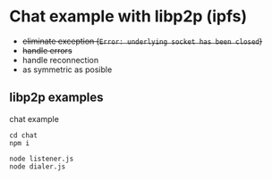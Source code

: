 # Chat example with libp2p (ipfs)

- ~~eliminate exception (`Error: underlying socket has been closed`)~~
- ~~handle errors~~
- handle reconnection
- as symmetric as posible


## libp2p examples
chat example
```
cd chat
npm i

node listener.js
node dialer.js
```
